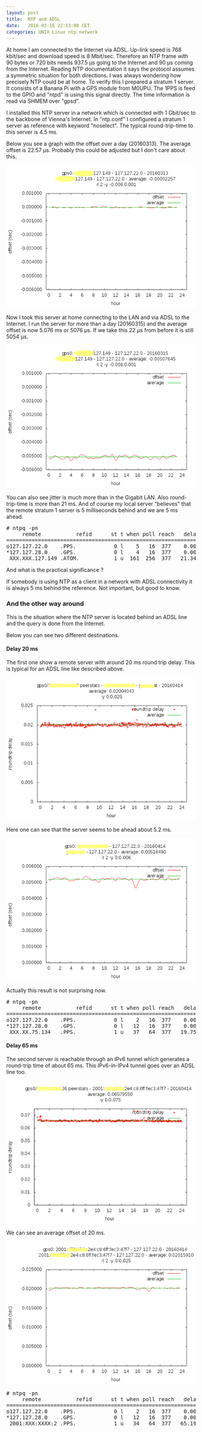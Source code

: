 ```yaml
---
layout: post
title:  NTP and ADSL
date:   2016-03-16 22:13:00 CET
categories: UNIX Linux ntp network
---
```


At home I am connected to the Internet via ADSL.
Up-link speed is 768 kbit/sec and download speed is 8 Mbit/sec. 
Therefore an NTP frame with 90 bytes or 720 bits needs 937.5 &mu;s going to the Internet and 90 &mu;s coming from the Internet.
Reading NTP documentation it says the protocol assumes a symmetric situation for both directions. 
I was always wondering how precisely NTP could be at home. To verify this I prepared a stratum 1 server. It consists of a Banana Pi with a GPS module from M0UPU. The 1PPS is feed to the GPIO and "ntpd" is using this signal directly. The time information is read via SHMEM over "gpsd". 

I installed this NTP server in a network which is connected with 1 Gbit/sec to the backbone of Vienna's Internet. In "ntp.conf" I configured a stratum 1 server as reference with keyword "noselect". The typical round-trip-time to this server is 4.5 ms. 

Below you see a graph with the offset over a day (20160313). The average offset is 22.57 &mu;s. Probably this could be adjusted but I don't care about this.  

![plot_adsl_20160313](/images/plot_adsl_20160313.png)

Now I took this server at home connecting to the LAN and via ADSL to the Internet. I run the server for more than a day (20160315) and the average offset is now 5.076 ms or 5076 &mu;s. If we take this 22 &mu;s from before it is still 5054&nbsp;&mu;s. 

![plot_adsl_20160315](/images/plot_adsl_20160315.png)

You can also see jitter is much more than in the Gigabit LAN. Also round-trip-time is more than 21 ms.
And of course my local server "believes" that the remote stratum 1 server is 5 milliseconds behind and we are 5 ms ahead. 

<pre>
# ntpq -pn
     remote           refid      st t when poll reach   delay   offset  jitter
==============================================================================
o127.127.22.0    .PPS.            0 l    5   16  377    0.000    0.004   0.010
*127.127.28.0    .GPS.            0 l    4   16  377    0.000   -1.191   1.096
 XXX.XXX.127.149 .ATOM.           1 u  161  256  377   21.342   -5.066  12.087
</pre>

And what is the practical significance ? 

If somebody is using NTP as a client in a network with ADSL connectivity it is always 5 ms behind the reference. Not important, but good to know. 

### And the other way around

This is the situation where the NTP server is located behind an ADSL line and the query is done from the Internet.

Below you can see two different destinations.

#### Delay 20 ms 

The first one show a remote server with around 20 ms round trip delay. This is typical for an ADSL line like described above. 

![plot_12617_ipv4_rt](/images/plot_12617_ipv4_rt.png)

Here one can see that the server seems to be ahead about 5.2 ms. 

![plot_12680_ipv4_diff](/images/plot_12680_ipv4_diff.png)

Actually this result is not surprising now. 

<pre>
# ntpq -pn
     remote           refid      st t when poll reach   delay   offset  jitter
==============================================================================
o127.127.22.0    .PPS.            0 l    2   16  377    0.000   -0.004   0.002
*127.127.28.0    .GPS.            0 l   12   16  377    0.000    2.732   0.763
 XXX.XX.75.134   .PPS.            1 u   37   64  377   19.758    5.114   1.021
</pre>


#### Delay 65 ms 

The second server is reachable through an IPv6 tunnel which generates a round-trip time of about 65 ms. This IPv6-in-IPv4 tunnel goes over an ADSL line too. 

![plot_12741_ipv6_rt](/images/plot_12741_ipv6_rt.png)

We can see an average offset of 20 ms. 

![plot_12808_ipv6_diff](/images/plot_12808_ipv6_diff.png)

<pre>
# ntpq -pn
     remote           refid      st t when poll reach   delay   offset  jitter
==============================================================================
o127.127.22.0    .PPS.            0 l    2   16  377    0.000   -0.004   0.002
*127.127.28.0    .GPS.            0 l   12   16  377    0.000    2.732   0.763
 2001:XXX:XXXX:2 .PPS.            1 u   34   64  377   65.190   20.147   1.548
</pre>

